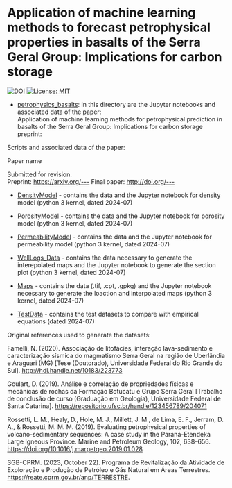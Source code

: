 # Application of machine learning methods to forecast petrophysical properties in basalts of the Serra Geral Group: Implications for carbon storage

[![DOI](https://zenodo.org/badge/DOI/10.5281/zenodo.12730803.svg)](https://doi.org/10.5281/zenodo.12730803)
[![License: MIT](https://img.shields.io/badge/license-MIT-blue.svg)](https://opensource.org/licenses/MIT)

* [petrophysics_basalts](petrophysics_basalts): in this directory are the Jupyter notebooks and associated data of the paper:\
Application of machine learning methods for petrophysical prediction in basalts of the Serra Geral Group: Implications for carbon storage\
preprint:

Scripts and associated data of the paper:  

Paper name

Submitted for revision.  
Preprint: https://arxiv.org/--- 
Final paper: http://doi.org/---

* [DensityModel](DensityModel) - contains the data and the Jupyter notebook for density model (python 3 kernel, dated 2024-07)

* [PorosityModel](PorosityModel) - contains the data and the Jupyter notebook for porosity model (python 3 kernel, dated 2024-07)

* [PermeabilityModel](PermeabilityModel) - contains the data and the Jupyter notebook for permeability model (python 3 kernel, dated 2024-07)

* [WellLogs_Data](WellLogs_Data) - contains the data necessary to generate the interepolated maps and the Jupyter notebook to generate the section plot (python 3 kernel, dated 2024-07)

* [Maps](Maps) - contains the data (.tif, .cpt, .gpkg) and the Jupyter notebook necessary to generate the loaction and interpolated maps (python 3 kernel, dated 2024-07)

* [TestData](TestData) - contains the test datasets to compare with empirical equations (dated 2024-07)

Original references used to generate the datasets:

Famelli, N. (2020). Associação de litofácies, interação lava-sedimento e caracterização sísmica do magmatismo Serra Geral na região de Uberlândia e Araguari (MG) [Tese (Doutorado), Universidade Federal do Rio Grande do Sul]. http://hdl.handle.net/10183/223773

Goulart, D. (2019). Análise e correlação de propriedades físicas e mecânicas de rochas da Formação Botucatu e Grupo Serra Geral [Trabalho de conclusão de curso (Graduação em Geologia), Universidade Federal de Santa Catarina]. https://repositorio.ufsc.br/handle/123456789/204071

Rossetti, L. M., Healy, D., Hole, M. J., Millett, J. M., de Lima, E. F., Jerram, D. A., & Rossetti, M. M. M. (2019). Evaluating petrophysical properties of volcano-sedimentary sequences: A case study in the Paraná-Etendeka Large Igneous Province. Marine and Petroleum Geology, 102, 638–656. https://doi.org/10.1016/j.marpetgeo.2019.01.028

SGB-CPRM. (2023, October 22). Programa de Revitalização da Atividade de Exploração e Produção de Petróleo e Gás Natural em Áreas Terrestres. https://reate.cprm.gov.br/anp/TERRESTRE.
